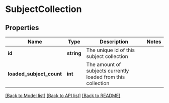 # SubjectCollection

## Properties
Name | Type | Description | Notes
------------ | ------------- | ------------- | -------------
**id** | **string** | The unique id of this subject collection | 
**loaded_subject_count** | **int** | The amount of subjects currently loaded from this collection | 

[[Back to Model list]](../README.md#documentation-for-models) [[Back to API list]](../README.md#documentation-for-api-endpoints) [[Back to README]](../README.md)


